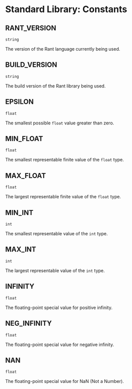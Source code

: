 # Standard Library: Constants

## RANT_VERSION

`string`

The version of the Rant language currently being used.

## BUILD_VERSION

`string`

The build version of the Rant library being used.

## EPSILON

`float`

The smallest possible `float` value greater than zero.

## MIN_FLOAT

`float`

The smallest representable finite value of the `float` type.

## MAX_FLOAT

`float`

The largest representable finite value of the `float` type.

## MIN_INT

`int`

The smallest representable value of the `int` type.

## MAX_INT

`int`

The largest representable value of the `int` type.

## INFINITY

`float`

The floating-point special value for positive infinity.

## NEG_INFINITY

`float`

The floating-point special value for negative infinity.

## NAN

`float`

The floating-point special value for NaN (Not a Number).